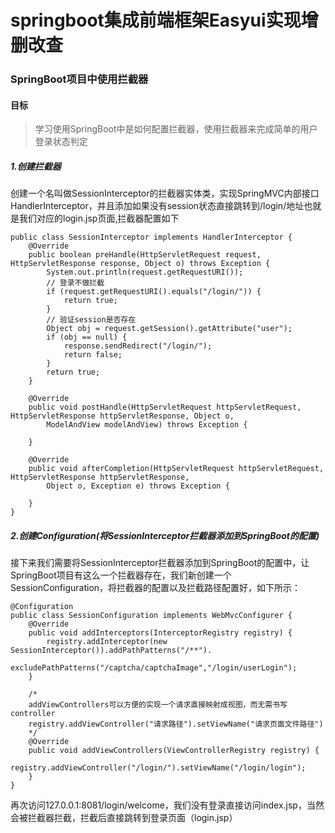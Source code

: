 # springboot集成前端框架Easyui实现增删改查
### SpringBoot项目中使用拦截器
#### 目标
> 学习使用SpringBoot中是如何配置拦截器，使用拦截器来完成简单的用户登录状态判定

##### 1.创建拦截器
  创建一个名叫做SessionInterceptor的拦截器实体类，实现SpringMVC内部接口HandlerInterceptor，并且添加如果没有session状态直接跳转到/login/地址也就是我们对应的login.jsp页面,拦截器配置如下
  ```
  public class SessionInterceptor implements HandlerInterceptor {
      @Override
      public boolean preHandle(HttpServletRequest request, HttpServletResponse response, Object o) throws Exception {
          System.out.println(request.getRequestURI());
          // 登录不做拦截
          if (request.getRequestURI().equals("/login/")) {
              return true;
          }
          // 验证session是否存在
          Object obj = request.getSession().getAttribute("user");
          if (obj == null) {
              response.sendRedirect("/login/");
              return false;
          }
          return true;
      }
  
      @Override
      public void postHandle(HttpServletRequest httpServletRequest, HttpServletResponse httpServletResponse, Object o,
          ModelAndView modelAndView) throws Exception {
  
      }
  
      @Override
      public void afterCompletion(HttpServletRequest httpServletRequest, HttpServletResponse httpServletResponse,
          Object o, Exception e) throws Exception {
  
      }
  }
  ```
##### 2.创建Configuration(将SessionInterceptor拦截器添加到SpringBoot的配置)
接下来我们需要将SessionInterceptor拦截器添加到SpringBoot的配置中，让SpringBoot项目有这么一个拦截器存在，我们新创建一个SessionConfiguration，将拦截器的配置以及拦截路径配置好，如下所示：
```
@Configuration
public class SessionConfiguration implements WebMvcConfigurer {
    @Override
    public void addInterceptors(InterceptorRegistry registry) {
        registry.addInterceptor(new SessionInterceptor()).addPathPatterns("/**").
		        excludePathPatterns("/captcha/captchaImage","/login/userLogin");
    }

    /*
    addViewControllers可以方便的实现一个请求直接映射成视图，而无需书写controller
    registry.addViewController("请求路径").setViewName("请求页面文件路径")
	*/
    @Override
    public void addViewControllers(ViewControllerRegistry registry) {
	    registry.addViewController("/login/").setViewName("/login/login");
    }
}
```
再次访问127.0.0.1:8081/login/welcome，我们没有登录直接访问index.jsp，当然会被拦截器拦截，拦截后直接跳转到登录页面（login.jsp）